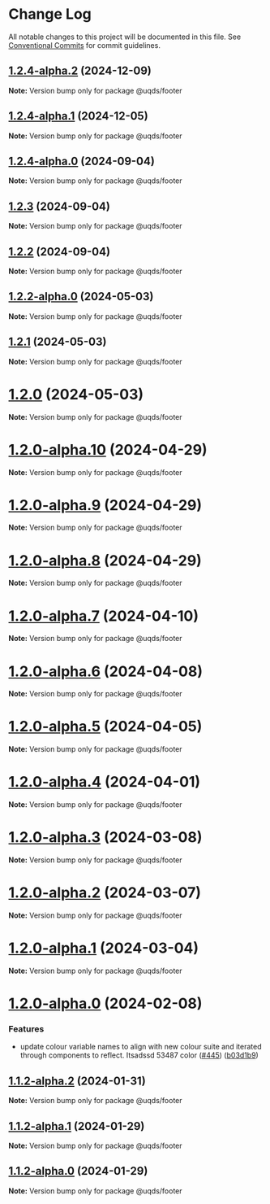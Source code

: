 # Change Log

All notable changes to this project will be documented in this file.
See [Conventional Commits](https://conventionalcommits.org) for commit guidelines.

## [1.2.4-alpha.2](https://github.com/uq-its-ss/design-system/compare/@uqds/footer@1.2.4-alpha.1...@uqds/footer@1.2.4-alpha.2) (2024-12-09)

**Note:** Version bump only for package @uqds/footer

## [1.2.4-alpha.1](https://github.com/uq-its-ss/design-system/compare/@uqds/footer@1.2.4-alpha.0...@uqds/footer@1.2.4-alpha.1) (2024-12-05)

**Note:** Version bump only for package @uqds/footer

## [1.2.4-alpha.0](https://github.com/uq-its-ss/design-system/compare/@uqds/footer@1.2.3...@uqds/footer@1.2.4-alpha.0) (2024-09-04)

**Note:** Version bump only for package @uqds/footer

## [1.2.3](https://github.com/uq-its-ss/design-system/compare/@uqds/footer@1.2.2-alpha.0...@uqds/footer@1.2.3) (2024-09-04)

**Note:** Version bump only for package @uqds/footer

## [1.2.2](https://github.com/uq-its-ss/design-system/compare/@uqds/footer@1.2.2-alpha.0...@uqds/footer@1.2.2) (2024-09-04)

**Note:** Version bump only for package @uqds/footer

## [1.2.2-alpha.0](https://github.com/uq-its-ss/design-system/compare/@uqds/footer@1.2.0-alpha.10...@uqds/footer@1.2.2-alpha.0) (2024-05-03)

**Note:** Version bump only for package @uqds/footer

## [1.2.1](https://github.com/uq-its-ss/design-system/compare/@uqds/footer@1.2.0-alpha.10...@uqds/footer@1.2.1) (2024-05-03)

**Note:** Version bump only for package @uqds/footer

# [1.2.0](https://github.com/uq-its-ss/design-system/compare/@uqds/footer@1.2.0-alpha.10...@uqds/footer@1.2.0) (2024-05-03)

**Note:** Version bump only for package @uqds/footer

# [1.2.0-alpha.10](https://github.com/uq-its-ss/design-system/compare/@uqds/footer@1.2.0-alpha.9...@uqds/footer@1.2.0-alpha.10) (2024-04-29)

**Note:** Version bump only for package @uqds/footer

# [1.2.0-alpha.9](https://github.com/uq-its-ss/design-system/compare/@uqds/footer@1.2.0-alpha.8...@uqds/footer@1.2.0-alpha.9) (2024-04-29)

**Note:** Version bump only for package @uqds/footer

# [1.2.0-alpha.8](https://github.com/uq-its-ss/design-system/compare/@uqds/footer@1.2.0-alpha.7...@uqds/footer@1.2.0-alpha.8) (2024-04-29)

**Note:** Version bump only for package @uqds/footer

# [1.2.0-alpha.7](https://github.com/uq-its-ss/design-system/compare/@uqds/footer@1.2.0-alpha.6...@uqds/footer@1.2.0-alpha.7) (2024-04-10)

**Note:** Version bump only for package @uqds/footer

# [1.2.0-alpha.6](https://github.com/uq-its-ss/design-system/compare/@uqds/footer@1.2.0-alpha.5...@uqds/footer@1.2.0-alpha.6) (2024-04-08)

**Note:** Version bump only for package @uqds/footer

# [1.2.0-alpha.5](https://github.com/uq-its-ss/design-system/compare/@uqds/footer@1.2.0-alpha.4...@uqds/footer@1.2.0-alpha.5) (2024-04-05)

**Note:** Version bump only for package @uqds/footer

# [1.2.0-alpha.4](https://github.com/uq-its-ss/design-system/compare/@uqds/footer@1.2.0-alpha.3...@uqds/footer@1.2.0-alpha.4) (2024-04-01)

**Note:** Version bump only for package @uqds/footer

# [1.2.0-alpha.3](https://github.com/uq-its-ss/design-system/compare/@uqds/footer@1.2.0-alpha.2...@uqds/footer@1.2.0-alpha.3) (2024-03-08)

**Note:** Version bump only for package @uqds/footer

# [1.2.0-alpha.2](https://github.com/uq-its-ss/design-system/compare/@uqds/footer@1.2.0-alpha.1...@uqds/footer@1.2.0-alpha.2) (2024-03-07)

**Note:** Version bump only for package @uqds/footer

# [1.2.0-alpha.1](https://github.com/uq-its-ss/design-system/compare/@uqds/footer@1.2.0-alpha.0...@uqds/footer@1.2.0-alpha.1) (2024-03-04)

**Note:** Version bump only for package @uqds/footer

# [1.2.0-alpha.0](https://github.com/uq-its-ss/design-system/compare/@uqds/footer@1.1.2-alpha.2...@uqds/footer@1.2.0-alpha.0) (2024-02-08)

### Features

- update colour variable names to align with new colour suite and iterated through components to reflect. Itsadssd 53487 color ([#445](https://github.com/uq-its-ss/design-system/issues/445)) ([b03d1b9](https://github.com/uq-its-ss/design-system/commit/b03d1b9a7944f4552750706b276405b0988abf90))

## [1.1.2-alpha.2](https://github.com/uq-its-ss/design-system/compare/@uqds/footer@1.1.2-alpha.1...@uqds/footer@1.1.2-alpha.2) (2024-01-31)

**Note:** Version bump only for package @uqds/footer

## [1.1.2-alpha.1](https://github.com/uq-its-ss/design-system/compare/@uqds/footer@1.1.2-alpha.0...@uqds/footer@1.1.2-alpha.1) (2024-01-29)

**Note:** Version bump only for package @uqds/footer

## [1.1.2-alpha.0](https://github.com/uq-its-ss/design-system/compare/@uqds/footer@1.1.1...@uqds/footer@1.1.2-alpha.0) (2024-01-29)

**Note:** Version bump only for package @uqds/footer
